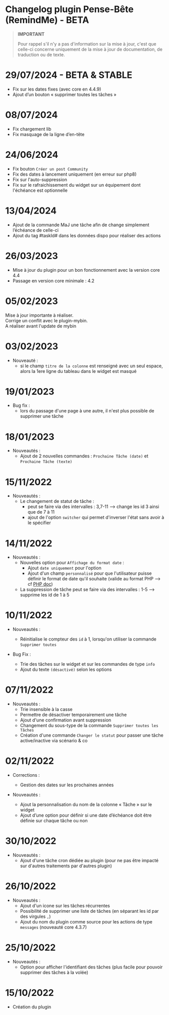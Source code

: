 # Changelog plugin Pense-Bête (RemindMe) - BETA

>**IMPORTANT**
>
>Pour rappel s'il n'y a pas d'information sur la mise à jour, c'est que celle-ci concerne uniquement de la mise à jour de documentation, de traduction ou de texte.

# 29/07/2024 - BETA & STABLE

- Fix sur les dates fixes (avec core en 4.4.9)
- Ajout d’un bouton « supprimer toutes les tâches »

# 08/07/2024

- Fix chargement lib
- Fix masquage de la ligne d’en-tête

# 24/06/2024

- Fix bouton `Créer un post Community`
- Fix des dates à lancement uniquement (en erreur sur php8)
- Fix sur l'auto-suppression
- Fix sur le rafraichissement du widget sur un équipement dont l'échéance est optionnelle

# 13/04/2024

- Ajout de la commande MaJ une tâche afin de change simplement l’échéance de celle-ci
- Ajout du tag #taskId# dans les données dispo pour réaliser des actions

# 26/03/2023

- Mise à jour du plugin pour un bon fonctionnement avec la version core 4.4
- Passage en version core minimale : 4.2

# 05/02/2023

Mise à jour importante à réaliser.  
Corrige un conflit avec le plugin-mybin.  
A réaliser avant l'update de mybin

# 03/02/2023

- Nouveauté :
  - si le champ `titre de la colonne` est renseigné avec un seul espace, alors la 1ere ligne du tableau dans le widget est masqué

# 19/01/2023

- Bug fix :
  - lors du passage d'une page à une autre, il n'est plus possible de supprimer une tâche

# 18/01/2023

- Nouveautés :
  - Ajout de 2 nouvelles commandes : `Prochaine Tâche (date)` et `Prochaine Tâche (texte)`

# 15/11/2022

- Nouveautés :
  - Le changement de statut de tâche  :
    - peut se faire via des intervalles : 3,7-11 --> change les id 3 ainsi que de 7 à 11
    - ajout de l'option `switcher` qui permet d'inverser l'état sans avoir à le spécifier

# 14/11/2022

- Nouveautés :
  - Nouvelles option pour `Affichage du format date` :
    - Ajout `date uniquement` pour l'option
    - Ajout d'un champ `personnalisé` pour que l'utilisateur puisse définir le format de date qu'il souhaite (valide au format PHP --> cf [PHP doc](https://www.php.net/manual/en/datetime.format.php))
  - La suppression de tâche peut se faire via des intervalles : 1-5 --> supprime les id de 1 à 5

# 10/11/2022

- Nouveautés :
  - Réinitialise le compteur des `id` à 1, lorsqu'on utiliser la commande `Supprimer toutes`

- Bug Fix :
  - Trie des tâches sur le widget et sur les commandes de type `info`
  - Ajout du texte `(désactivé)` selon les options

# 07/11/2022

- Nouveautés :
  - Trie insensible à la casse
  - Permettre de désactiver temporairement une tâche
  - Ajout d'une confirmation avant suppression
  - Changement du sous-type de la commande `Supprimer toutes les Tâches`
  - Création d'une commande `Changer le statut` pour passer une tâche active/inactive via scénario & co

# 02/11/2022

- Corrections :
  - Gestion des dates sur les prochaines années

- Nouveautés :
  - Ajout la personnalisation du nom de la colonne « Tâche » sur le widget
  - Ajout d’une option pour définir si une date d’échéance doit être définie sur chaque tâche ou non

# 30/10/2022

- Nouveautés :
  - Ajout d'une tâche cron dédiée au plugin (pour ne pas être impacté sur d'autres traitements par d'autres plugin)

# 26/10/2022

- Nouveautés :
  - Ajout d'un icone sur les tâches récurrentes
  - Possibilité de supprimer une liste de tâches (en séparant les id par des virgules `,`)
  - Ajout du nom du plugin comme source pour les actions de type `messages` (nouveauté core 4.3.7)

# 25/10/2022

- Nouveautés :
  - Option pour afficher l'identifiant des tâches (plus facile pour pouvoir supprimer des tâches à la volée)

# 15/10/2022  

- Création du plugin
